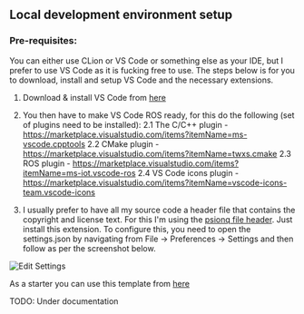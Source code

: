 ## Local development environment setup

### Pre-requisites:

You can either use CLion or VS Code or something else as your IDE, but I prefer to use VS Code as it is fucking free to use. The steps below is for you to download, install and setup VS Code and the necessary extensions.

1. Download & install VS Code from [here](https://code.visualstudio.com/download)

2. You then have to make VS Code ROS ready, for this do the following (set of plugins need to be installed):
   2.1 The  C/C++ plugin    - https://marketplace.visualstudio.com/items?itemName=ms-vscode.cpptools
   2.2 CMake plugin         - https://marketplace.visualstudio.com/items?itemName=twxs.cmake
   2.3 ROS plugin           - https://marketplace.visualstudio.com/items?itemName=ms-iot.vscode-ros
   2.4 VS Code icons plugin - https://marketplace.visualstudio.com/items?itemName=vscode-icons-team.vscode-icons

3. I usually prefer to have all my source code a header file that contains the copyright and license text. For this I'm using the [psionq file header](https://marketplace.visualstudio.com/items?itemName=psioniq.psi-header). Just install this extension. To configure this, you need to open the settings.json by navigating from File -> Preferences -> Settings and then follow as per the screenshot below.

![Edit Settings](https://github.com/joesan/ros-navigator/blob/master/setup/images/edit-settings-json-1.png)

As a starter you can use this template from [here](https://github.com/joesan/ros-navigator/blob/master/setup/settings.json)

TODO: Under documentation

